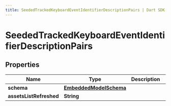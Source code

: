 ```yaml
---
title: SeededTrackedKeyboardEventIdentifierDescriptionPairs | Dart SDK
---
```


# SeededTrackedKeyboardEventIdentifierDescriptionPairs

## Properties
Name | Type | Description | Notes
------------ | ------------- | ------------- | -------------
**schema** | [**EmbeddedModelSchema**](EmbeddedModelSchema) |  | [optional] 
**assetsListRefreshed** | **String** |  | [optional] 


